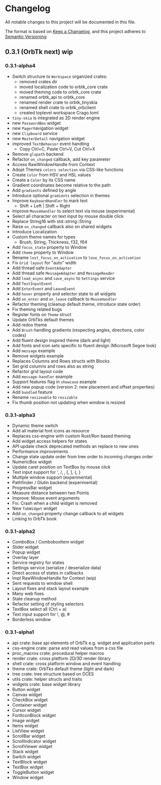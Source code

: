 # Changelog
All notable changes to this project will be documented in this file.

The format is based on [Keep a Changelog](https://keepachangelog.com/en/1.0.0/),
and this project adheres to [Semantic Versioning](https://semver.org/spec/v2.0.0.html).

## 0.3.1 (OrbTk next) wip

### 0.3.1-alpha4

* Switch structure to `Workspace` organized crates:
  - removed crates dir
  - moved localization code to orbtk_core crate
  - moved theming code to orbtk_core crate
  - renamed orbtk_api to orbtk_core
  - renamed render crate to orbtk_tinyskia
  - renamed shell crate to orbtk_orbclient
  - created toplevel workspace Crago.toml
* `tiny-skia` is integrated as 2D render engine
* new `PasswordBox` widget
* new `Pager`navigation widget
* new `Clipboard` service
* new `MasterDetail` navigation widget
* improved `TextBehavior` event handling
  - Copy Ctrl+C, Paste Ctrl+V, Cut Ctrl+X
* Remove `glupath` backend
* Refactor `on_changed` callback, add key parameter
* Access RawWindowHandle from Context
* Adopt Themes `colors selection` via CSS-like functions
* Create `Color` from HSV and HSL values
* Create a `Color` by its CSS name
* Gradient coordinates become relative to the path
* Add `gradients` defined by angle
* Introduce optional `gradients` selection in themes
* Improve `KeyboardHandler` to mark text
  - Shift + Left | Shift + Right
* Improve `MouseHandler` to select text via mouse (experimental)
* Select all character on text input by mouse double click
* Replace String16 with std::string::String
* Raise `on_changed` callback also on shared widgets
* Introduce Localization
* Custom theme names for types
  - Brush, String, Thickness, f32, f64
* Add `focus_state` property to Window
* Add `theme` property to Window
* Rename `lost_focus_on_activation` to `lose_focus_on_activation`
* Fix `Grid layout` for "auto" width
* Add thread safe `EventAdapter`
* Add thread safe `MessageAdapter` and `MessageReader`
* Add `load_async` and `save_async` to `Settings` service
* Add `TextInputEvent`
* Add `EnterEvent` and `LeaveEvent`
* Add `hover` property and selector state to all widgets
* Add `on_enter` and `on_leave` callback to `MouseHandler`
* Refactor theming (cleanup default theme, introduce state order)
* Fix theming related bugs
* Register fonts on `Theme` struct
* Update OrbTks default themes
* Add redox theme
* Add `Brush` handling gradients (respecting angles, directions, color codes)
* Add fluent design inspired theme (dark and light)
* Add fonts and icon sets specific to fluent design (Microsoft Segoe look)
* Add `message` example
* Remove widgets example
* Replaces Columns and Rows structs with Blocks
* Set grid columns and rows also as string
* Refactor grid layout code
* Add `message-handler` example
* Support features flag in `showcase` example
* Add new popup code (version 2: new placement and offset properties)
* Add `bundled` feature
* Rename `resizeable` to `resizable`
* Fix thumb position not updating when window is resized

### 0.3.1-alpha3

* Dynamic theme switch
* Add all material font icons as resource
* Replaces css-engine with custom Rust/Ron based theming
* Add widget access helpers for states
* API update check deprecated methods an replace to new ones
* Performance improvements
* Change state update order from tree order to incoming changes order
* NumericBox widget
* Update caret position on TextBox by mouse click
* Text input support for ', /, \, [, ], {, }
* Multiple window support (experimental)
* Pathfinder / Glutin backend (experimental)
* ProgressBar widget
* Measure distance between two Points
* Improve: Mouse event arguments
* Fix: Crash when a child widget is removed
* New `TabWidget` widget
* Add `on_changed` property change callback to all widgets
* Linking to OrbTk book

### 0.3.1-alpha2

* ComboBox / ComboboxItem widget
* Slider widget
* Popup widget
* Overlay layer
* Service registry for states
* Settings service (serialize / deserialize data)
* Direct access of states in callbacks
* Impl RawWindowHandle for Context (wip)
* Sent requests to window shell
* Layout fixes and stack layout example
* Many web fixes
* State cleanup method
* Refactor setting of styling selectors
* TextBox select all (Ctrl + a)
* Text input support for !, @, #
* Borderless window

### 0.3.1-alpha1

* api crate: base api elements of OrbTk e.g. widget and application parts
* css-engine crate: parse and read values from a css file
* proc_macros crate: procedural helper macros
* render crate: cross platform 2D/3D render library
* shell crate: cross platform window and event handling
* theme crate: OrbTks default theme (light and dark)
* tree crate: tree structure based on DCES
* utils crate: helper structs and traits
* widgets crate: base widget library
* Button widget
* Canvas widget
* CheckBox widget
* Container widget
* Cursor widget
* FontIconBlock widget
* Image widget
* Items widget
* ListView widget
* ScrollBar widget
* ScrollIndicator widget
* ScrollViewer widget
* Stack widget
* Switch widget
* TextBlock widget
* TextBox widget
* ToggleButton widget
* Window widget
